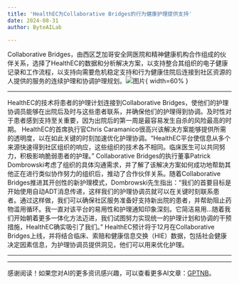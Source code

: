 ```yaml
---
title: 'HealthEC为Collaborative Bridges的行为健康护理提供支持'
date: 2024-08-31
author: ByteAILab

---
```


Collaborative Bridges，由西区芝加哥安全网医院和精神健康机构合作组成的伙伴关系，选择了HealthEC的数据和分析解决方案，以支持整合其组织的电子健康记录和工作流程，以支持向需要危机稳定支持和行为健康住院后连接到社区资源的人提供的服务的连续护理和协调护理规划。![图片](https://ai-techpark.com/wp-content/uploads/2024/08/HealthEC-960x540.jpg){ width=60% }

---
HealthEC的技术将患者的护理计划连接到Collaborative Bridges，使他们的护理协调员能够在出院后及时与这些患者联系，并确保他们的护理得到协调。及时性对于患者感到支持至关重要，因为出院后的第一周是最容易发生自杀的风险最高的时期。
HealthEC的首席执行官Chris Caramanico很高兴该解决方案能够提供所需的透明度，以在如此关键的时刻加速优化护理协调。“HealthEC平台使信息从多个来源快速得到社区组织的响应，这些组织的技术各不相同。临床医生可以共同努力，积极影响脆弱患者的护理。”
Collaborative Bridges的执行董事Patrick Dombrowski考虑了组织的具体沟通需求，并了解了该解决方案如何成功地帮助其他正在进行类似协作努力的组织后，推动了合作伙伴关系。随着Collaborative Bridges推进其开创性的新护理模式，Dombrowski先生指出：“我们的首要目标是开始使用自动ADT消息传递，这样我们的护理协调员就可以在关键时刻联系患者。通过这样做，我们可以确保社区服务准备好支持新出院的患者，并帮助阻止药物滥用循环。我一直对该平台的易用性和护理通知印象深刻。它简洁易用…随着我们开始朝着更多一体化方法迈进，我们试图努力实现统一的护理计划和协调的干预措施，HealthEC确实吸引了我们。”
HealthEC预计将于12月在Collaborative Bridges上线，并将结合临床、索赔和健康信息交换（HIE）数据，包括社会健康决定因素信息，为护理协调员提供洞见，他们可以用来优化护理。

---
---
感谢阅读！如果您对AI的更多资讯感兴趣，可以查看更多AI文章：[GPTNB](https://gptnb.com)。